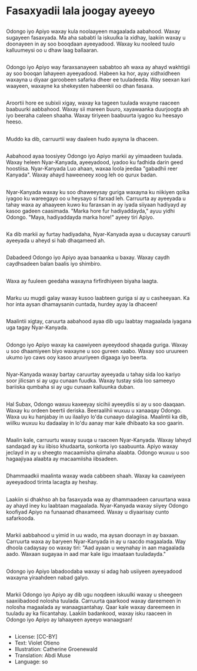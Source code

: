# Fasaxyadii lala joogay ayeeyo

##
Odongo iyo Apiyo waxay kula noolaayeen magaalada aabahood. Waxay sugayeen fasaxyada. Ma aha sababti la iskuulka la xidhay, laakiin waxay u doonayeen in ay soo booqdaan ayeeyadood. Waxay ku nooleed tuulo kalluumeysi oo u dhaw laag ballaaran.

##
Odongo iyo Apiyo way faraxsanayeen sababtoo ah waxa ay ahayd wakhtigii ay soo booqan lahayeen ayeeyadood. Habeen ka hor, ayay xidhxidheen waxayna u diyaar garoobeen safarka dheer ee tuuladeeda. Way seexan kari waayeen, waxayne ka shekeysten habeenkii oo dhan fasaxa.

##
Aroortii hore ee subixii xigay, waxay ka tageen tuulada wxayne raaceen baabuurki aabbahood. Waxay sii mareen buuro, xayawaanka duurjoogta ah iyo beeraha caleen shaaha. Waxay tiriyeen baabuurta iyagoo ku heesayo heeso.

##
Muddo ka dib, carruurtii way daaleen hudo ayayna la dhaceen.

##
Aabahood ayaa toosiyey Odongo iyo Apiyo markii ay yimaadeen tuulada. Waxay heleen Nyar-Kanyada, ayeeyadood, iyadoo ku fadhida darin geed hoostiisa. Nyar-Kanyada Luo ahaan, waxaa loola jeedaa "gabadhii reer Kanyada". Waxay ahayd haweeneey xoog leh oo qurux badan.

##
Nyar-Kanyada waxay ku soo dhaweeysay guriga waxayna ku niikiyen qolka iyagoo ku wareegayo oo u heysayo si farxad leh. Carruurta ay ayeeyada u tahay waxa ay ahaayeen kuwo ku faraxsan in ay iyada siiyaan hadiyayd ay kasoo gadeen caasimada. "Marka hore fur hadiyaddayda," ayuu yidhi Odongo. "Maya, hadiyaddayda marka hore!" ayeey tiri Apiyo.

##
Ka dib markii ay furtay hadiyadaha, Nyar-Kanyada ayaa u ducaysay caruurti ayeeyada u aheyd si hab dhaqameed ah.

##
Dabadeed Odongo iyo Apiyo ayaa banaanka u baxay. Waxay caydh caydhsadeen balan baalis iyo shimbiro.

##
Waxa ay fuuleen geedaha waxayna firfirdhiyeen biyaha laagta.

##
Marku uu mugdi galay waxay kusoo laabteen guriga si ay u casheeyaan. Ka hor inta aysan dhamaysanin cuntada, hurdey ayay la dhaceen!

##
Maalintii xigtay, caruurta aabahood ayaa dib ugu laabtay magaalada iyagana uga tagay Nyar-Kanyada.

##
Odongo iyo Apiyo waxay ka caawiyeen ayeeydood shaqada guriga. Waxay u soo dhaamiyeen biyo waxayne u soo gureen xaabo. Waxay soo uruureen ukumo iyo caws ooy kasoo aruuriyeen digaaga iyo beerta.

##
Nyar-Kanyada waxay bartay caruurtay ayeeyada u tahay sida loo kariyo soor jilicsan si ay ugu cunaan fuudka. Waxay tustay sida loo sameeyo bariiska qumbaha si ay ugu cunaan kalluunka duban.

##
Hal Subax, Odongo waxuu kaxeeyay sicihii ayeeydiis si ay u soo daaqaan. Waxay ku ordeen beertii deriska. Beeraalihii wuxuu u xanaaqay Odongo. Waxa uu ku hanjabay in uu ilaaliyo lo'da cunaayo dalagiisa. Maalintii ka dib, wiilku wuxuu ku dadaalay in lo'du aanay mar kale dhibaato ka soo gaarin.

##
Maalin kale, carruurtu waxay suuqa u raaceen Nyar-Kanyada. Waxay laheyd sandaqad ay ku iibiso khudaarta, sonkorta iyo saabuunta. Apiyo waxay jeclayd in ay u sheegto macaamiisha qiimaha alaabta. Odongo wuxuu u soo hagaajiyaa alaabta ay macaamiisha iibsadeen.

##
Dhammaadkii maalinta waxay wada cabbeen shaah. Waxay ka caawiyeen ayeeyadood tirinta lacagta ay heshay.

##
Laakiin si dhakhso ah ba fasaxyada waa ay dhammaadeen caruurtana waxa ay ahayd iney ku laabtaan magaalada. Nyar-Kanyada waxay siiyey Odongo koofiyad Apiyo na funaanad dhaxameed. Waxay u diyaarisay cunto safarkooda.

##
Markii aabbahood u yimid in uu wado, ma aysan doonayn in ay baxaan. Carruurta waxa ay baryeen Nyar-Kanyada in ay u raacdo magaalada. Way dhoola cadaysay oo waxay tiri: "Aad ayaan u weynahay in aan magaalada aado. Waxaan sugayaa in aad mar kale iigu imaataan tuuladayda."

##
Odongo iyo Apiyo labadoodaba waxay si adag hab usiiyeen ayeeyadood waxayna yiraahdeen nabad galyo.

##
Markii Odongo iyo Apiyo ay dib ugu noqdeen iskuulki waxay u sheegeen saaxiibadood nolosha tuulada. Carruurta qaarkood waxay dareemeen in nolosha magaalada ay wanaagsantahay. Qaar kale waxay dareemeen in tuuladu ay ka fiicantahay. Laakiin badankood, waxay isku raaceen in Odongo iyo Apiyo ay lahaayeen ayeeyo wanaagsan!

##
* License: [CC-BY]
* Text: Violet Otieno
* Illustration: Catherine Groenewald
* Translation: Abdi Muse
* Language: so
